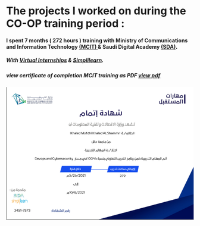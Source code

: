 # The projects I worked on during the CO-OP training period : 

#### I spent 7 months ( 272 hours ) training with Ministry of Communications and Information Technology [(MCIT) ](https://www.mcit.gov.sa/) & Saudi Digital Academy [(SDA)](https://sda.edu.sa/).
##### With [Virtual Internships](https://www.virtualinternships.com/) & [Simplilearn](https://www.simplilearn.com/). 


##### view certificate of completion MCIT training as PDF [view pdf](https://raw.githubusercontent.com/ik0z/Docs/master/MCIT.pdf)



![alt text](https://raw.githubusercontent.com/ik0z/CO-OP-training/main/MCIT.jpg?token=GHSAT0AAAAAABT3CYC7NODL3TMKAXVM64NSYTPUWTA)
